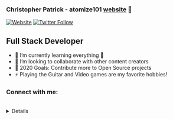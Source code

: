 ### Christopher Patrick - atomize101 [website] 👋

[![Website](https://img.shields.io/website?label=codeSTACKr.com&style=for-the-badge&url=https%3A%2F%2Fcodestackr.com)](http://www.nuclearcoding.com)
[![Twitter Follow](https://img.shields.io/twitter/follow/codeSTACKr?color=1DA1F2&logo=twitter&style=for-the-badge)](https://twitter.com/atomize101)

## Full Stack Developer

-   🌱 I’m currently learning everything 🤣
-   👯 I’m looking to collaborate with other content creators
-   🥅 2020 Goals: Contribute more to Open Source projects
-   ⚡ Playing the Guitar and Video games are my favorite hobbies!

### Connect with me:

<br />

<details>
  Recent GitHub Activity
  
<!--START_SECTION:activity-->
1. 💪 Finished Electron Text Editor App (https://github.com/Atomize101/textEditor-electron)
1. 💪 Finished Horoscope React App (https://github.com/Atomize101/textEditor-electron)

</details>

[website]: http://www.nuclearcoding.com
[twitter]: https://twitter.com/atomize101
[linkedin]: https://www.linkedin.com/in/chris-patrick-29854138/
